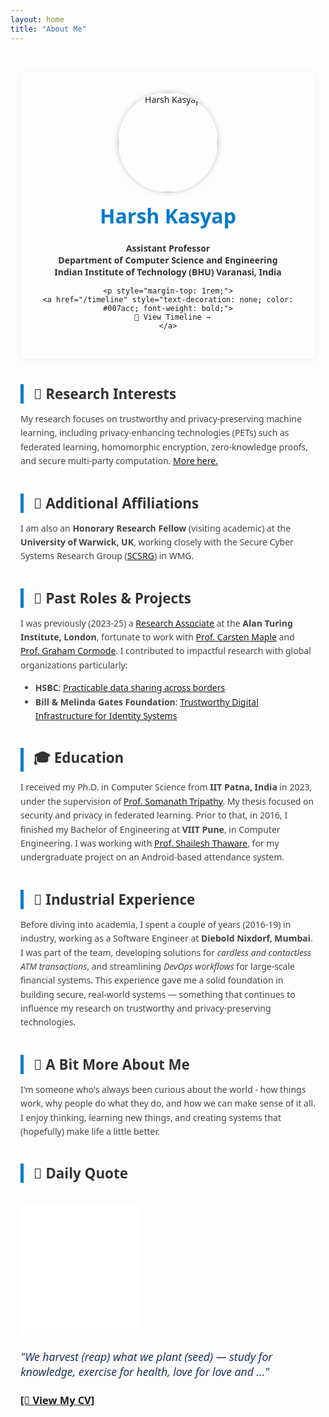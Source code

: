 ```yaml
---
layout: home
title: "About Me"
---
```


<style>
  body {
    font-family: 'Segoe UI', sans-serif;
  }
  .section {
    max-width: 850px;
    margin: auto;
    padding: 2rem 1rem;
  }
  .intro-card {
    background: #fdfdfd;
    border-radius: 12px;
    box-shadow: 0 2px 12px rgba(0,0,0,0.05);
    padding: 2rem;
    text-align: center;
  }
  .intro-card img {
    width: 160px;
    height: 160px;
    border-radius: 50%;
    object-fit: cover;
    box-shadow: 0 0 10px rgba(0,0,0,0.2);
  }
  .intro-card h1 {
    margin-top: 1rem;
    color: #007acc;
    font-size: 2rem;
  }
  .intro-card p.position {
    color: #333;
    margin-top: 0.5rem;
    font-weight: 600;
  }
  .quote-widget {
    margin-top: 2rem;
  }
  .section-title {
    font-size: 1.4rem;
    color: #333;
    margin-top: 2.5rem;
    border-left: 5px solid #007acc;
    padding-left: 1rem;
    font-weight: bold;
  }
  .highlight-text {
    color: #444;
    line-height: 1.6;
  }
  .reflection {
    color: #1d3557;
    font-style: italic;
    margin-top: 1.5rem;
    font-size: 1.1rem;
  }
</style>

<div class="section">
  <div class="intro-card">
    <img src="/assets/images/profile.JPG" alt="Harsh Kasyap">
    <h1>Harsh Kasyap</h1>
    <p class="position">
      Assistant Professor<br>
      Department of Computer Science and Engineering<br>
      Indian Institute of Technology (BHU) Varanasi, India
    </p>

    <p style="margin-top: 1rem;">
    <a href="/timeline" style="text-decoration: none; color: #007acc; font-weight: bold;">
      📅 View Timeline →
    </a>
  </p>
  </div>

  <div class="section-title">🧠 Research Interests</div>
  <p class="highlight-text">
    My research focuses on trustworthy and privacy-preserving machine learning, including privacy-enhancing technologies (PETs) such as federated learning, homomorphic encryption, zero-knowledge proofs, and secure multi-party computation. <a href="/research.html">More here.</a>
  </p>

  <div class="section-title">🏢 Additional Affiliations</div>
  <p class="highlight-text">
    I am also an <strong>Honorary Research Fellow</strong> (visiting academic) at the <strong>University of Warwick, UK</strong>, working closely with the Secure Cyber Systems Research Group (<a target="_blank" href="https://warwick.ac.uk/fac/sci/wmg/research/research-areas/cyber-security/">SCSRG</a>) in WMG.
  </p>

  <div class="section-title">🔬 Past Roles & Projects</div>
  <p class="highlight-text">
    I was previously (2023-25) a <a target="_blank" href="https://www.turing.ac.uk/people/researchers/harsh-kasyap">Research Associate</a> at the <strong>Alan Turing Institute, London</strong>, fortunate to work with <a target="_blank" href="https://www.turing.ac.uk/people/researchers/carsten-maple">Prof. Carsten Maple</a> and 
<a target="_blank" href="http://dimacs.rutgers.edu/~graham/">Prof. Graham Cormode</a>. I contributed to impactful research with global organizations particularly:
  </p>
  <ul class="highlight-text">
    <li><strong>HSBC</strong>: <a target="_blank" href="https://www.turing.ac.uk/research/research-projects/practicable-data-sharing-across-borders">Practicable data sharing across borders</a> </li>
    <li><strong>Bill & Melinda Gates Foundation</strong>: <a target="_blank" href="https://www.turing.ac.uk/research/research-projects/trustworthy-digital-infrastructure-identity-systems">Trustworthy Digital Infrastructure for Identity Systems</a></li>
  </ul>

  <div class="section-title">🎓 Education</div>
  <p class="highlight-text">
    I received my Ph.D. in Computer Science from <strong>IIT Patna, India</strong> in 2023, under the supervision of <a target="_blank" href="https://www.iitp.ac.in/~som/">Prof. Somanath Tripathy</a>. My thesis focused on security and privacy in federated learning. Prior to that, in 2016, I finished my Bachelor of Engineering at <strong>VIIT Pune</strong>, in Computer Engineering. I was working with <a target="_blank" href="https://www.viit.ac.in/component/jsn/shailesh-thaware?Itemid=&back=1">Prof. Shailesh Thaware</a>, for my undergraduate project on an Android-based attendance system.
  </p>

  <div class="section-title">💼 Industrial Experience</div>
  <p class="highlight-text">
    Before diving into academia, I spent a couple of years (2016-19) in industry, working as a Software Engineer at <strong>Diebold Nixdorf, Mumbai</strong>. I was part of the team, developing solutions for <em>cardless and contactless ATM transactions</em>, and streamlining <em>DevOps workflows</em> for large-scale financial systems. This experience gave me a solid foundation in building secure, real-world systems — something that continues to influence my research on trustworthy and privacy-preserving technologies.  </p>

  <div class="section-title">🌿 A Bit More About Me</div>
  <p class="highlight-text">
    I'm someone who's always been curious about the world - how things work, why people do what they do, and how we can make sense of it all. I enjoy thinking, learning new things, and creating systems that (hopefully) make life a little better.
  </p>

  <div class="section-title">💬 Daily Quote</div>
  <div class="quote-widget">
    <iframe 
      src="//widget.calendarlabs.com/v1/quot.php?cid=101&ver=1.2&uid=3445174731&c=random&l=en&cbg=FFFFFF&cb=1&cbc=000000&cf=calibri&cfg=000000&qfs=bi&qta=center&tfg=000000&tfs=bi&afc=000000&afs=i" 
      width="188" 
      height="210" 
      marginwidth="0" 
      marginheight="0" 
      frameborder="0" 
      scrolling="no" 
      allowtransparency="true">
    </iframe>
  </div>

  <p class="reflection">"We harvest (reap) what we plant (seed) — study for knowledge, exercise for health, love for love and ..."</p>

  <h3><a target="_blank" href="/assets/data/Harsh_CV.pdf">[📄 View My CV]</a></h3>
</div>
